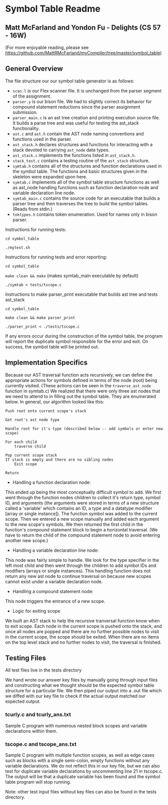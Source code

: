 # Symbol Table Readme
## Matt McFarland and Yondon Fu - Delights (CS 57 - 16W)
(For more enjoyable reading, please see https://github.com/MattRMcFarland/myCompiler/tree/master/symbol_table)

## General Overview
The file structure our our symbol table generator is as follows:

* `scan.l` is our Flex scanner file. It is unchanged from the parser segment of the assignment.
* `parser.y` is our bison file. We had to slightly correct its behavior for compound statement reductions since the parser assignment submission.
* `parser_main.c` is an ast tree creation and printing execution source file. It builds a parse tree and was useful for testing the ast_stack functionality.
* `ast.c` and `ast.h` contain the AST node naming conventions and functions used in the parser.
* `ast_stack.h` declares structures and functions for interacting with a stack devoted to carrying `ast_node` data types.
* `ast_stack.c` implements the functions listed in `ast_stack.h`.
* `stack_test.c` contains a testing routine of the `ast_stack` structure.
* `symtab.h` contains all of the structures and function declarations used in the symbol table. The functions and basic structures given in the skeleton were expanded upon here.
* `symtab.c` implements all of the symbol table structure functions as well as ast_node handling functions such as function declaration node and variable declaration line node.
* `symtab_main.c` contains the source code for an executable that builds a parser tree and then traverses the tree to build the symbol tables. (Reads from stdin.)
* `toktypes.h` contains token enumeration. Used for names only in bison parser.

Instructions for running tests:

`cd symbol_table`

`./mytest.sh`

Instructions for running tests and error reporting:

`cd symbol_table`

`make clean && make` (makes symtab_main executable by default)

`./symtab < tests/tscope.c`

Instructions to make parser_print executable that builds ast tree and tests ast_stack

`cd symbol_table`

`make clean && make parser_print`

`./parser_print < ./tests/tscope.c`

If any errors occur during the construction of the symbol table, the program will report the duplicate symbol responsible for the error and exit. On success, the symbol table will be printed out.

## Implementation Specifics

Because our AST traversal function acts recursively, we can define the appropriate actions for symbols defined in terms of the node (root) being currently visited. (These actions can be seen in the `traverse_ast_node` function in symtab.c) We realized that there were only three ast nodes that we need to attend to in filling out the symbol table. They are enumerated below. In general, our algorithm looked like this: 

```
Push root onto current scope's stack

Get root's ast node type

Handle root for it's type (described below -- add symbols or enter new scope)

For each child
	traverse child

Pop current scope stack
If stack is empty and there are no sibling nodes
	Exit scope

Return
```

* Handling a function declaration node:

This ended up being the most conceptually difficult symbol to add. We first went through the function nodes children to collect it's return type, symbol ID, and arguments (the arguments were stored in terms of a new structure called a 'variable' which contains an ID, a type and a datatype modifier [array or single instance]). The function symbol was added to the current scope. Then we entered a new scope manually and added each argument to the new scope's symbols. We then returned the first child in the function's compound statement block to begin a horizontal traversal. (We have to return the child of the compound statement node to avoid entering another new scope.) 


* Handling a variable declaration line node:

This node was fairly simple to handle. We look for the type specifier in the left most child and then went through the children to add symbol IDs and modifiers (arrays or single instances). This handling function does not return any new ast node to continue traversal on because new scopes cannot exist under a variable declaration node.

* Handling a compound statement node:

This node triggers the entrance of a new scope.

* Logic for exiting scope

We built an AST stack to help the recursive tranversal function know when to exit scope. Each node in the current scope is pushed onto the stack, and once all nodes are popped and there are no further possible nodes to visit in the current scope, the scope should be exited. When there are no items on the top level stack and no further nodes to visit, the traversal is finished.

## Testing Files
All test files live in the tests directory

We hand wrote our answer key files by manually going through input files and constructing what we thought should be the expected symbol table structure for a particular file. We then piped our output into a .out file which we diffed with our key file to check if the actual output matched our expected output.

### tcurly.c and tcurly_ans.txt
Sample C program with numerous nested block scopes and variable declarations within them.

### tscope.c and tscope_ans.txt
Sample C program with multiple function scopes, as well as edge cases such as blocks with a single semi-colon, empty functions without any variable declarations. We do not reflect this in our key file, but we can also test for duplicate variable declarations by uncommenting line 21 in tscope.c. The output will be that a duplicate variable has been found and the symbol table program will stop running.

Note: other test input files without key files can also be found in the tests directory.




